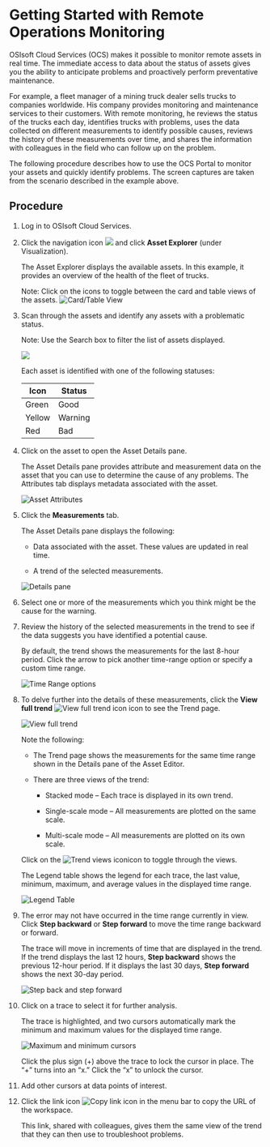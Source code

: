 Getting Started with Remote Operations Monitoring
=================================================

OSIsoft Cloud Services (OCS) makes it possible to monitor remote assets in real
time. The immediate access to data about the status of assets gives you the
ability to anticipate problems and proactively perform preventative maintenance.

For example, a fleet manager of a mining truck dealer sells trucks to companies
worldwide. His company provides monitoring and maintenance services to their
customers. With remote monitoring, he reviews the status of the trucks each day,
identifies trucks with problems, uses the data collected on different
measurements to identify possible causes, reviews the history of these
measurements over time, and shares the information with colleagues in the field
who can follow up on the problem.

The following procedure describes how to use the OCS Portal to monitor your assets and quickly identify problems. The screen captures are taken from the scenario described in the example above.

Procedure
---------

1.  Log in to OSIsoft Cloud Services.

2.  Click the navigation icon ![](..\Documentation\images\icon_navigation_bigger.png) and click **Asset Explorer** (under Visualization). 
    
    The Asset Explorer displays the available assets. In this example, it provides an overview of the health of the fleet of trucks.

    Note: Click on the icons to toggle between the card and table views of the assets.
    ![Card/Table View](..\Documentation\images\AssetEditor_icons.png)

1.  Scan through the assets and identify any assets with a problematic status.
    
    Note: Use the Search box to filter the list of assets displayed.

    ![](..\Documentation\images\Assets.png)

    Each asset is identified with one of the following statuses:

    | Icon   | Status  |
    |--------|---------|
    | Green  | Good    |
    | Yellow | Warning |
    | Red    | Bad     |


1.  Click on the asset to open the Asset Details pane.

    The Asset Details pane provides attribute and measurement data on the asset that you can use to determine the cause of any problems. The Attributes tab displays metadata associated with the asset.

    ![Asset Attributes](..\Documentation\images\Attributes.png)
 
1.  Click the **Measurements** tab.

    The Asset Details pane displays the following:

    -   Data associated with the asset. These values are updated in real time.

    -   A trend of the selected measurements.

    ![Details pane](..\Documentation\images\Details_pane.png)

1.  Select one or more of the measurements which you think might be the cause
    for the warning.

2.  Review the history of the selected measurements in the trend to see if the
    data suggests you have identified a potential cause. 

    By default, the trend shows the measurements for the last 8-hour period. Click the arrow to pick another time-range option or specify a custom time range.

    ![Time Range options](..\Documentation\images\Time_Range_options.png)

3.  To delve further into the details of these measurements, click the **View full trend** ![View full trend icon](..\Documentation\images\View_full_trend_icon.png) icon to see the Trend page.

    ![View full trend](..\Documentation\images\Trend_full_display.png)

    Note the following:

    -   The Trend page shows the measurements for the same time range shown in the Details pane of the Asset Editor.

    -   There are three views of the trend:

        -   Stacked mode – Each trace is displayed in its own trend.

        -   Single-scale mode – All measurements are plotted on the same scale.

        -   Multi-scale mode – All measurements are plotted on its own scale.

    Click on the ![Trend views icon](..\Documentation\images\Trend_views_icon.png)icon to toggle through the views.

    The Legend table shows the legend for each trace, the last value, minimum, maximum, and average values in the displayed time range.

    ![Legend Table](..\Documentation\images\Legend_Table_Med.png)

1.  The error may not have occurred in the time range currently in view. Click **Step backward** or **Step forward** to move the time range backward or forward.

    The trace will move in increments of time that are displayed in the trend. If the trend displays the last 12 hours, **Step backward** shows the previous 12-hour period. If it displays the last 30 days, **Step forward** shows the next 30-day period.

    ![Step back and step forward](..\Documentation\images\Step_back_forward.png)

1.  Click on a trace to select it for further analysis.

    The trace is highlighted, and two cursors automatically mark the minimum and maximum values for the displayed time range.

    ![Maximum and minimum cursors](..\Documentation\images\Max_min__cursors.png)

    Click the plus sign (+) above the trace to lock the cursor in place. The “+” turns into an “x.” Click the “x” to unlock the cursor.

1.  Add other cursors at data points of interest.


1.  Click the link icon ![Copy link icon](..\Documentation\images\copy_url_link.png) in the menu bar to copy the URL of the workspace.

    This link, shared with colleagues, gives them the same view of the trend that they can then use to troubleshoot problems.
